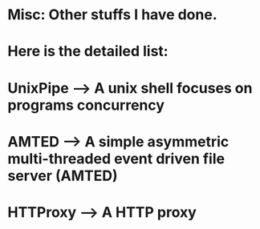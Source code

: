 ###
# Misc: Other stuffs I have done.
# Here is the detailed list:
# UnixPipe --> A unix shell focuses on programs concurrency
# AMTED --> A simple asymmetric multi-threaded event driven file server (AMTED)
# HTTProxy --> A HTTP proxy
###
